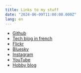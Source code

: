 ```yaml
---
title: Links to my stuff
date: "2024-06-09T11:00:00.000Z"
lang: en
---
```


<nav>
    <ul>
        <li><a href="https://github.com/camille-hdl" target="_blank" rel="noopener noreferrer">
            Github
        </a></li>
        <li><a href="https://programmation-orientee-sieste.dev/" target="_blank" rel="noopener noreferrer">
            Tech blog in french
        </a></li>
        <li><a href="https://flickr.com/camille_hodoul" target="_blank" rel="noopener noreferrer">
            Flickr
        </a></li>
        <li><a href="https://bsky.app/profile/camillehdl.dev" target="_blank" rel="noopener noreferrer">
            Bluesky
        </a></li>
        <li><a href="https://www.instagram.com/eartz/" target="_blank" rel="noopener noreferrer">
            Instagram
        </a></li>
        <li><a href="https://www.youtube.com/@camille-hdl" target="_blank" rel="noopener noreferrer">
            YouTube
        </a></li>
        <li><a href="https://hobby.camillehdl.dev" target="_blank" rel="noopener noreferrer">
            Hobby blog
        </a></li>
    </ul>
</nav>